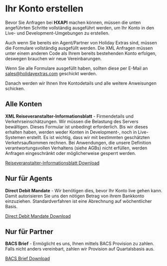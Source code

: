 # Ihr Konto erstellen

Bevor Sie Anfragen bei **HXAPI** machen können, müssen die unten angeführten Schritte vollständig ausgeführt werden, um Ihr Konto in den Live- und Development-Umgebungen zu erstellen.

Auch wenn Sie bereits ein Agent/Partner von Holiday Extras sind, müssen die Formulare vollständig ausgefüllt werden. Die XML Anfragen müssen unter einem anderen Code als Ihrem bereits bestehenden Konto erfolgen, deswegen brauchen wir neue Vereinbarungen.

Wenn Sie alle Formulare ausgefüllt haben, sollten diese per E-Mail an [sales@holidayextras.com](sales@holidayextras.com)
geschickt werden.

Danach werden wir Ihnen Ihre Kontodetails und alle weitere Anweisungen schicken.














## Alle Konten

**XML Reiseveranstalter-Informationsblatt** - Firmendetails und Verkehrseinschätzungen. Wir müssen die Belastung des Servers bewältigen. Dieses Formular ist unbedingt erforderlich. Bis wir dieses erhalten haben, werden weder Konten in Development-, noch in Live-Systemen erstellt. Es ist wichtig, dass wir mit bestimmten geschätzten Verkehrsaufkommen rechnen. Bei Anwendungen, die unsere Definition verantwortungsvollen Verhaltens (siehe AGBs) nicht erfüllen, werden Anfragen eingeschränkt oder möglicherweise gesperrt werden.

[Reiseveranstalter-Informationsblatt Download](http://secure.holidayextras.co.uk/apiForms/selfBillingDeclaration.doc)










## Nur für Agents

**Direct Debit Mandate** - Wir benötigen dies, bevor Ihr Konto live gehen kann. Damit autorisieren Sie uns den nötigen Betrag von ihrem Bankkonto einzuziehen. Standardverfahren ist eine Abrechnung auf wöchentlicher Basis.

[Direct Debit Mandate Download](http://secure.holidayextras.co.uk/apiForms/ddMandate.pdf)









## Nur für Partner

**BACS Brief** - Ermöglicht es uns, Ihnen mittels BACS Provision zu zahlen. Falls nicht anders vereinbart, zahlen wir Provision auf Quartalsbasis aus.

[BACS Brief Download](http://secure.holidayextras.co.uk/apiForms/bacsLetter.doc)
